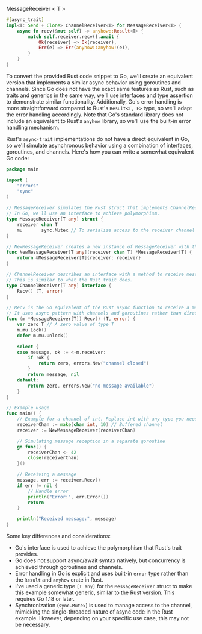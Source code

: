 MessageReceiver < T >

```rust
#[async_trait]
impl<T: Send + Clone> ChannelReceiver<T> for MessageReceiver<T> {
    async fn recv(&mut self) -> anyhow::Result<T> {
        match self.receiver.recv().await {
            Ok(receiver) => Ok(receiver),
            Err(e) => Err(anyhow::anyhow!(e)),
        }
    }
}
```


To convert the provided Rust code snippet to Go, we'll create an equivalent version that implements a similar async behavior using goroutines and channels. Since Go does not have the exact same features as Rust, such as traits and generics in the same way, we'll use interfaces and type assertion to demonstrate similar functionality. Additionally, Go's error handling is more straightforward compared to Rust's `Result<T, E>` type, so we'll adapt the error handling accordingly. Note that Go's standard library does not include an equivalent to Rust's `anyhow` library, so we'll use the built-in error handling mechanism.

Rust's `async-trait` implementations do not have a direct equivalent in Go, so we'll simulate asynchronous behavior using a combination of interfaces, goroutines, and channels. Here's how you can write a somewhat equivalent Go code:

```go
package main

import (
	"errors"
	"sync"
)

// MessageReceiver simulates the Rust struct that implements ChannelReceiver.
// In Go, we'll use an interface to achieve polymorphism.
type MessageReceiver[T any] struct {
	receiver chan T
	mu       sync.Mutex // To serialize access to the receiver channel
}

// NewMessageReceiver creates a new instance of MessageReceiver with the given buffered channel.
func NewMessageReceiver[T any](receiver chan T) *MessageReceiver[T] {
	return &MessageReceiver[T]{receiver: receiver}
}

// ChannelReceiver describes an interface with a method to receive messages.
// This is similar to what the Rust trait does.
type ChannelReceiver[T any] interface {
	Recv() (T, error)
}

// Recv is the Go equivalent of the Rust async function to receive a message.
// It uses async pattern with channels and goroutines rather than direct async/await syntax.
func (m *MessageReceiver[T]) Recv() (T, error) {
	var zero T // A zero value of type T
	m.mu.Lock()
	defer m.mu.Unlock()

	select {
	case message, ok := <-m.receiver:
		if !ok {
			return zero, errors.New("channel closed")
		}
		return message, nil
	default:
		return zero, errors.New("no message available")
	}
}

// Example usage
func main() {
	// Example for a channel of int. Replace int with any type you need.
	receiverChan := make(chan int, 10) // Buffered channel
	receiver := NewMessageReceiver(receiverChan)

	// Simulating message reception in a separate goroutine
	go func() {
		receiverChan <- 42
		close(receiverChan)
	}()

	// Receiving a message
	message, err := receiver.Recv()
	if err != nil {
		// Handle error
		println("Error:", err.Error())
		return
	}

	println("Received message:", message)
}
```

Some key differences and considerations:
- Go's interface is used to achieve the polymorphism that Rust's trait provides.
- Go does not support async/await syntax natively, but concurrency is achieved through goroutines and channels.
- Error handling in Go is explicit and uses built-in `error` type rather than the `Result` and `anyhow` crate in Rust.
- I've used a generic type `[T any]` for the `MessageReceiver` struct to make this example somewhat generic, similar to the Rust version. This requires Go 1.18 or later.
- Synchronization (`sync.Mutex`) is used to manage access to the channel, mimicking the single-threaded nature of async code in the Rust example. However, depending on your specific use case, this may not be necessary.